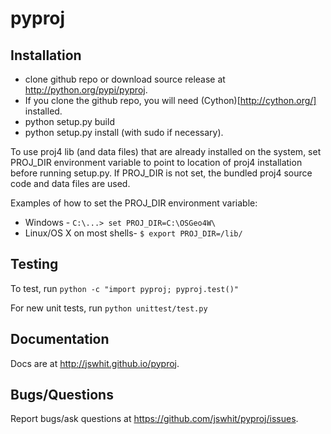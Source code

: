 pyproj
======

Installation
------------
* clone github repo or download source release at http://python.org/pypi/pyproj.
* If you clone the github repo, you will need (Cython)[http://cython.org/] installed.
* python setup.py build
* python setup.py install (with sudo if necessary).

To use proj4 lib (and data files) that are already installed on the system, 
set PROJ_DIR environment variable to point to location of proj4 installation
before running setup.py. If PROJ_DIR is not set, the bundled proj4
source code and data files are used.

Examples of how to set the PROJ_DIR environment variable:
* Windows - `C:\...> set PROJ_DIR=C:\OSGeo4W\`
* Linux/OS X on most shells- `$ export PROJ_DIR=/lib/`

Testing
-------
To test, run `python -c "import pyproj; pyproj.test()"`

For new unit tests, run `python unittest/test.py`

Documentation
-------------
Docs are at http://jswhit.github.io/pyproj.

Bugs/Questions
--------------
Report bugs/ask questions at https://github.com/jswhit/pyproj/issues.
